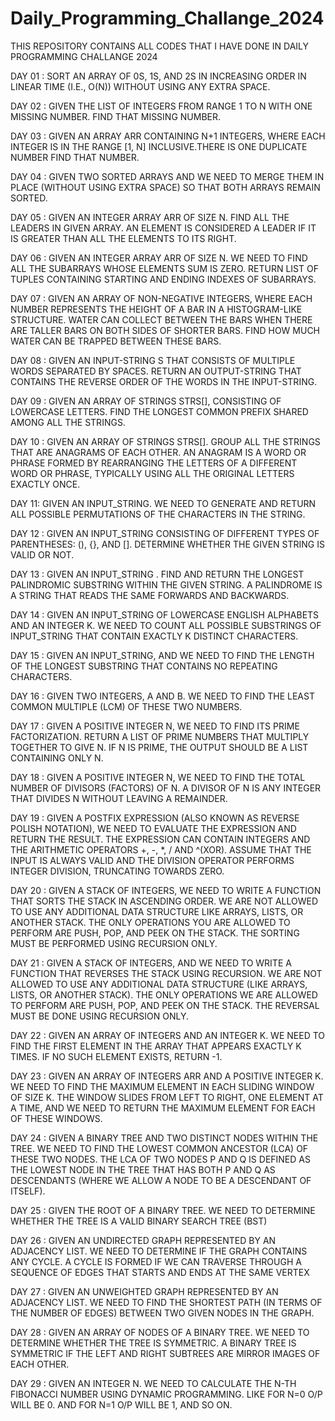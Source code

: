 # Daily_Programming_Challange_2024
THIS REPOSITORY CONTAINS ALL CODES THAT I HAVE DONE IN DAILY PROGRAMMING CHALLANGE 2024

DAY 01 : SORT AN ARRAY OF 0S, 1S, AND 2S IN INCREASING ORDER IN LINEAR TIME (I.E., O(N)) WITHOUT USING ANY EXTRA SPACE.

DAY 02 : GIVEN THE LIST OF INTEGERS FROM RANGE 1 TO N WITH ONE MISSING NUMBER. FIND THAT MISSING NUMBER.

DAY 03 : GIVEN AN ARRAY ARR CONTAINING N+1 INTEGERS, WHERE EACH INTEGER IS IN THE RANGE [1, N] INCLUSIVE.THERE IS ONE DUPLICATE NUMBER FIND THAT NUMBER. 

DAY 04 : GIVEN TWO SORTED ARRAYS AND WE NEED TO MERGE THEM IN PLACE (WITHOUT USING EXTRA SPACE) SO THAT BOTH ARRAYS REMAIN SORTED.

DAY 05 : GIVEN AN INTEGER ARRAY ARR OF SIZE N. FIND ALL THE LEADERS IN GIVEN ARRAY. AN ELEMENT IS CONSIDERED A LEADER IF IT IS GREATER THAN ALL THE ELEMENTS TO ITS RIGHT.

DAY 06 : GIVEN AN INTEGER ARRAY ARR OF SIZE N. WE NEED TO FIND ALL THE SUBARRAYS WHOSE ELEMENTS SUM IS ZERO. RETURN LIST OF TUPLES CONTAINING STARTING AND ENDING INDEXES OF SUBARRAYS.

DAY 07 : GIVEN AN ARRAY OF NON-NEGATIVE INTEGERS, WHERE EACH NUMBER REPRESENTS THE HEIGHT OF A BAR IN A HISTOGRAM-LIKE STRUCTURE. WATER CAN COLLECT BETWEEN THE BARS WHEN THERE ARE TALLER BARS ON BOTH SIDES OF SHORTER BARS. FIND HOW MUCH WATER CAN BE TRAPPED BETWEEN THESE BARS.

DAY 08 : GIVEN AN INPUT-STRING S THAT CONSISTS OF MULTIPLE WORDS SEPARATED BY SPACES. RETURN AN OUTPUT-STRING THAT CONTAINS THE REVERSE ORDER OF THE WORDS IN THE INPUT-STRING.

DAY 09 : GIVEN AN ARRAY OF STRINGS STRS[], CONSISTING OF LOWERCASE LETTERS. FIND THE LONGEST COMMON PREFIX SHARED AMONG ALL THE STRINGS.

DAY 10 : GIVEN AN ARRAY OF STRINGS STRS[]. GROUP ALL THE STRINGS THAT ARE ANAGRAMS OF EACH OTHER. AN ANAGRAM IS A WORD OR PHRASE FORMED BY REARRANGING THE LETTERS OF A DIFFERENT WORD OR PHRASE, TYPICALLY USING ALL THE ORIGINAL LETTERS EXACTLY ONCE.

DAY 11: GIVEN AN INPUT_STRING. WE NEED TO GENERATE AND RETURN ALL POSSIBLE PERMUTATIONS OF THE CHARACTERS IN THE STRING.

DAY 12 : GIVEN AN INPUT_STRING CONSISTING OF DIFFERENT TYPES OF PARENTHESES: (), {}, AND []. DETERMINE WHETHER THE GIVEN STRING IS VALID OR NOT.

DAY 13 : GIVEN AN INPUT_STRING . FIND AND RETURN THE LONGEST PALINDROMIC SUBSTRING WITHIN THE GIVEN STRING. A PALINDROME IS A STRING THAT READS THE SAME FORWARDS AND BACKWARDS.

DAY 14 : GIVEN AN INPUT_STRING OF LOWERCASE ENGLISH ALPHABETS AND AN INTEGER K. WE NEED TO COUNT ALL POSSIBLE SUBSTRINGS OF INPUT_STRING THAT CONTAIN EXACTLY K DISTINCT CHARACTERS.

DAY 15 : GIVEN AN INPUT_STRING, AND WE NEED TO FIND THE LENGTH OF THE LONGEST SUBSTRING THAT CONTAINS NO REPEATING CHARACTERS.

DAY 16 : GIVEN TWO INTEGERS, A AND B. WE NEED TO FIND THE LEAST COMMON MULTIPLE (LCM) OF THESE TWO NUMBERS.

DAY 17 : GIVEN A POSITIVE INTEGER N, WE NEED TO FIND ITS PRIME FACTORIZATION. RETURN A LIST OF PRIME NUMBERS THAT MULTIPLY TOGETHER TO GIVE N. IF N IS PRIME, THE OUTPUT SHOULD BE A LIST CONTAINING ONLY N.

DAY 18 : GIVEN A POSITIVE INTEGER N, WE NEED TO FIND THE TOTAL NUMBER OF DIVISORS (FACTORS) OF N. A DIVISOR OF N IS ANY INTEGER THAT DIVIDES N WITHOUT LEAVING A REMAINDER.

DAY 19 : GIVEN A POSTFIX EXPRESSION (ALSO KNOWN AS REVERSE POLISH NOTATION), WE NEED TO EVALUATE THE EXPRESSION AND RETURN THE RESULT. THE EXPRESSION CAN CONTAIN INTEGERS AND THE ARITHMETIC OPERATORS +, -, *, / AND ^(XOR). ASSUME THAT THE INPUT IS ALWAYS VALID AND THE DIVISION OPERATOR PERFORMS INTEGER DIVISION, TRUNCATING TOWARDS ZERO.

DAY 20 : GIVEN A STACK OF INTEGERS, WE NEED TO WRITE A FUNCTION THAT SORTS THE STACK IN ASCENDING ORDER. WE ARE NOT ALLOWED TO USE ANY ADDITIONAL DATA STRUCTURE LIKE ARRAYS, LISTS, OR ANOTHER STACK. THE ONLY OPERATIONS YOU ARE ALLOWED TO PERFORM ARE PUSH, POP, AND PEEK ON THE STACK. THE SORTING MUST BE PERFORMED USING RECURSION ONLY.

DAY 21 : GIVEN A STACK OF INTEGERS, AND WE NEED TO WRITE A FUNCTION THAT REVERSES THE STACK USING RECURSION. WE ARE NOT ALLOWED TO USE ANY ADDITIONAL DATA STRUCTURE (LIKE ARRAYS, LISTS, OR ANOTHER STACK). THE ONLY OPERATIONS WE ARE ALLOWED TO PERFORM ARE PUSH, POP, AND PEEK ON THE STACK. THE REVERSAL MUST BE DONE USING RECURSION ONLY.

DAY 22 : GIVEN AN ARRAY OF INTEGERS AND AN INTEGER K. WE NEED TO FIND THE FIRST ELEMENT IN THE ARRAY THAT APPEARS EXACTLY K TIMES. IF NO SUCH ELEMENT EXISTS, RETURN -1.

DAY 23 : GIVEN AN ARRAY OF INTEGERS ARR AND A POSITIVE INTEGER K. WE NEED TO FIND THE MAXIMUM ELEMENT IN EACH SLIDING WINDOW OF SIZE K. THE WINDOW SLIDES FROM LEFT TO RIGHT, ONE ELEMENT AT A TIME, AND WE NEED TO RETURN THE MAXIMUM ELEMENT FOR EACH OF THESE WINDOWS.

DAY 24 : GIVEN A BINARY TREE AND TWO DISTINCT NODES WITHIN THE TREE. WE NEED TO FIND THE LOWEST COMMON ANCESTOR (LCA) OF THESE TWO NODES. THE LCA OF TWO NODES P AND Q IS DEFINED AS THE LOWEST NODE IN THE TREE THAT HAS BOTH P AND Q AS DESCENDANTS (WHERE WE ALLOW A NODE TO BE A DESCENDANT OF ITSELF).

DAY 25 : GIVEN THE ROOT OF A BINARY TREE. WE NEED TO DETERMINE WHETHER THE TREE IS A VALID BINARY SEARCH TREE (BST)

DAY 26 : GIVEN AN UNDIRECTED GRAPH REPRESENTED BY AN ADJACENCY LIST. WE NEED TO DETERMINE IF THE GRAPH CONTAINS ANY CYCLE. A CYCLE IS FORMED IF WE CAN TRAVERSE THROUGH A SEQUENCE OF EDGES THAT STARTS AND ENDS AT THE SAME VERTEX

DAY 27 : GIVEN AN UNWEIGHTED GRAPH REPRESENTED BY AN ADJACENCY LIST. WE NEED TO FIND THE SHORTEST PATH (IN TERMS OF THE NUMBER OF EDGES) BETWEEN TWO GIVEN NODES IN THE GRAPH.

DAY 28 : GIVEN AN ARRAY OF NODES OF A BINARY TREE. WE NEED TO DETERMINE WHETHER THE TREE IS SYMMETRIC. A BINARY TREE IS SYMMETRIC IF THE LEFT AND RIGHT SUBTREES ARE MIRROR IMAGES OF EACH OTHER.

DAY 29 : GIVEN AN INTEGER N. WE NEED TO CALCULATE THE N-TH FIBONACCI NUMBER USING DYNAMIC PROGRAMMING. LIKE FOR N=0 O/P WILL BE 0. AND FOR N=1 O/P WILL BE 1, AND SO ON.
